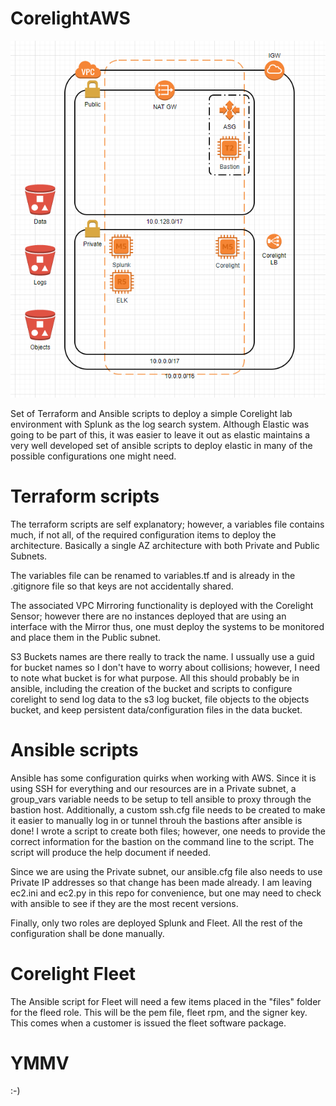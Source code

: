 # CorelightAWS
![Architecture](images/architecture.png)

Set of Terraform and Ansible scripts to deploy a simple Corelight lab environment with Splunk as the log search system.  Although Elastic was going to be part of this, it was easier to leave it out as elastic maintains a very well developed set of ansible scripts to deploy elastic in many of the possible configurations one might need.

# Terraform scripts
The terraform scripts are self explanatory; however, a variables file contains much, if not all, of the required configuration items to deploy the architecture.  Basically a single AZ architecture with both Private and Public Subnets.

The variables file can be renamed to variables.tf and is already in the .gitignore file so that keys are not accidentally shared.

The associated VPC Mirroring functionality is deployed with the Corelight Sensor; however there are no instances deployed that are using an interface with the Mirror thus, one must deploy the systems to be monitored and place them in the Public subnet.

S3 Buckets names are there really to track the name.  I ussually use a guid for bucket names so I don't have to worry about collisions; however, I need to note what bucket is for what purpose.  All this should probably be in ansible, including the creation of the bucket and scripts to configure corelight to send log data to the s3 log bucket, file objects to the objects bucket, and keep persistent data/configuration files in the data bucket.

# Ansible scripts
Ansible has some configuration quirks when working with AWS.  Since it is using SSH for everything and our resources are in a Private subnet, a group_vars variable needs to be setup to tell ansible to proxy through the bastion host.  Additionally, a custom ssh.cfg file needs to be created to make it easier to manually log in or tunnel throuh the bastions after ansible is done!  I wrote a script to create both files; however, one needs to provide the correct information for the bastion on the command line to the script.  The script will produce the help document if needed.

Since we are using the Private subnet, our ansible.cfg file also needs to use Private IP addresses so that change has been made already.  I am leaving ec2.ini and ec2.py in this repo for convenience, but one may need to check with ansible to see if they are the most recent versions.

Finally, only two roles are deployed Splunk and Fleet.  All the rest of the configuration shall be done manually.

# Corelight Fleet
The Ansible script for Fleet will need a few items placed in the "files" folder for the fleed role.  This will be the pem file, fleet rpm, and the signer key.  This comes when a customer is issued the fleet software package.

# YMMV
:-)
